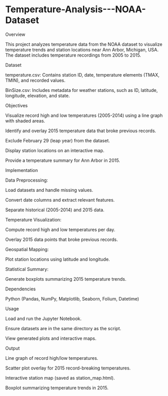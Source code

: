 # Temperature-Analysis---NOAA-Dataset
Overview

This project analyzes temperature data from the NOAA dataset to visualize temperature trends and station locations near Ann Arbor, Michigan, USA. The dataset includes temperature recordings from 2005 to 2015.

Dataset

temperature.csv: Contains station ID, date, temperature elements (TMAX, TMIN), and recorded values.

BinSize.csv: Includes metadata for weather stations, such as ID, latitude, longitude, elevation, and state.

Objectives

Visualize record high and low temperatures (2005-2014) using a line graph with shaded areas.

Identify and overlay 2015 temperature data that broke previous records.

Exclude February 29 (leap year) from the dataset.

Display station locations on an interactive map.

Provide a temperature summary for Ann Arbor in 2015.

Implementation

Data Preprocessing:

Load datasets and handle missing values.

Convert date columns and extract relevant features.

Separate historical (2005-2014) and 2015 data.

Temperature Visualization:

Compute record high and low temperatures per day.

Overlay 2015 data points that broke previous records.

Geospatial Mapping:

Plot station locations using latitude and longitude.

Statistical Summary:

Generate boxplots summarizing 2015 temperature trends.

Dependencies

Python (Pandas, NumPy, Matplotlib, Seaborn, Folium, Datetime)

Usage

Load and run the Jupyter Notebook.

Ensure datasets are in the same directory as the script.

View generated plots and interactive maps.

Output

Line graph of record high/low temperatures.

Scatter plot overlay for 2015 record-breaking temperatures.

Interactive station map (saved as station_map.html).

Boxplot summarizing temperature trends in 2015.
